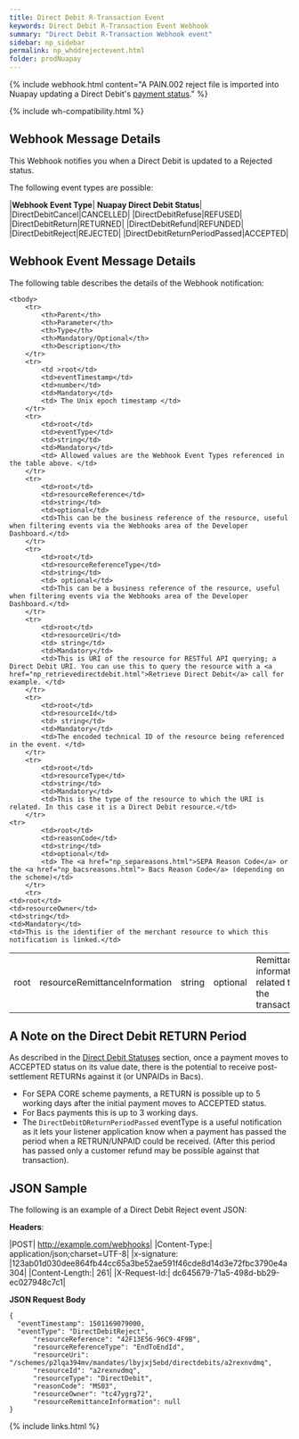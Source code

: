 ```yaml
---
title: Direct Debit R-Transaction Event
keywords: Direct Debit R-Transaction Event Webhook
summary: "Direct Debit R-Transaction Webhook event"
sidebar: np_sidebar
permalink: np_whddrejectevent.html
folder: prodNuapay
---
```


{% include webhook.html content="A PAIN.002 reject file is imported into Nuapay updating a Direct Debit's [payment status](np_ddstatuses.html)." %}

{% include wh-compatibility.html %}

## Webhook Message Details

This Webhook notifies you when a Direct Debit is updated to a Rejected status.

The following event types are possible:

|**Webhook Event Type**| **Nuapay Direct Debit Status**|
|DirectDebitCancel|CANCELLED|
|DirectDebitRefuse|REFUSED|
|DirectDebitReturn|RETURNED|
|DirectDebitRefund|REFUNDED|
|DirectDebitReject|REJECTED|
|DirectDebitReturnPeriodPassed|ACCEPTED|


## Webhook Event Message Details

<p>
	The following table describes the details of the Webhook notification:</p>
<table cellspacing="0">

	<tbody>
		<tr>
			<th>Parent</th>
			<th>Parameter</th>
			<th>Type</th>
			<th>Mandatory/Optional</th>
			<th>Description</th>
		</tr>
		<tr>
			<td >root</td>
			<td>eventTimestamp</td>
			<td>number</td>
			<td>Mandatory</td>
			<td> The Unix epoch timestamp </td>
		</tr>
		<tr>
			<td>root</td>
			<td>eventType</td>
			<td>string</td>
			<td>Mandatory</td>
			<td> Allowed values are the Webhook Event Types referenced in the table above. </td>
		</tr>		
		<tr>
			<td>root</td>
			<td>resourceReference</td>
			<td>string</td>
			<td>optional</td>
			<td>This can be the business reference of the resource, useful when filtering events via the Webhooks area of the Developer Dashboard.</td>
		</tr>
		<tr>
			<td>root</td>
			<td>resourceReferenceType</td>
			<td>string</td>
			<td> optional</td>
			<td>This can be a business reference of the resource, useful when filtering events via the Webhooks area of the Developer Dashboard.</td>
		</tr>
		<tr>
			<td>root</td>
			<td>resourceUri</td>
			<td> string</td>
			<td>Mandatory</td>
			<td>This is URI of the resource for RESTful API querying; a Direct Debit URI. You can use this to query the resource with a <a href="np_retrievedirectdebit.html">Retrieve Direct Debit</a> call for example. </td>
		</tr>		
		<tr>
			<td>root</td>
			<td>resourceId</td>
			<td> string</td>
			<td>Mandatory</td>
			<td>The encoded technical ID of the resource being referenced in the event. </td>
		</tr>		
		<tr>
			<td>root</td>
			<td>resourceType</td>
			<td>string</td>
			<td>Mandatory</td>
			<td>This is the type of the resource to which the URI is related. In this case it is a Direct Debit resource.</td>
		</tr>   
    <tr>
			<td>root</td>
			<td>reasonCode</td>
			<td>string</td>
			<td>optional</td>
            <td> The <a href="np_separeasons.html">SEPA Reason Code</a> or the <a href="np_bacsreasons.html"> Bacs Reason Code</a> (depending on the scheme)</td>
		</tr>
		<tr>
	<td>root</td>
	<td>resourceOwner</td>
	<td>string</td>
	<td>Mandatory</td>
	<td>This is the identifier of the merchant resource to which this notification is linked.</td>
</tr>
<tr>
<td>root</td>
<td>resourceRemittanceInformation</td>
<td>string</td>
<td>optional</td>
<td>Remittance information related to the transaction.</td>
</tr>
	</tbody>
</table>

## A Note on the Direct Debit RETURN Period

As described in the [Direct Debit Statuses](np_ddstatuses.html) section, once a payment moves to ACCEPTED status on its value date, there is the potential to receive post-settlement RETURNs against it (or UNPAIDs in Bacs).

* For SEPA CORE scheme payments, a RETURN is possible up to 5 working days after the initial payment moves to ACCEPTED status.
* For Bacs payments this is up to 3 working days.
* The `DirectDebitDReturnPeriodPassed` eventType is a useful notification as it lets your listener application know when a payment has passed the period when a RETRUN/UNPAID could be received. (After this period has passed only a customer refund may be possible against that transaction).

## JSON Sample

The following is an example of a Direct Debit Reject event JSON:

<b>Headers</b>:


|POST| http://example.com/webhooks|
|Content-Type:| application/json;charset=UTF-8|
|x-signature: |123ab01d030dee864fb44cc65a3be52ae591f46cde8d14d3e72fbc3790e4a304|
|Content-Length:| 261|
|X-Request-Id:| dc645679-71a5-498d-bb29-ec027948c7c1|

<b>JSON Request Body</b>
<pre>
<code class="json">{
  "eventTimestamp": 1501169079000,
  "eventType": "DirectDebitReject",
      "resourceReference": "42F13E56-96C9-4F9B",
      "resourceReferenceType": "EndToEndId",
      "resourceUri": "/schemes/p2lqa394mv/mandates/lbyjxj5ebd/directdebits/a2rexnvdmq",
      "resourceId": "a2rexnvdmq",
      "resourceType": "DirectDebit",
      "reasonCode": "MS03",
      "resourceOwner": "tc47ygrg72",
      "resourceRemittanceInformation": null      
}</code>
</pre>

{% include links.html %}
